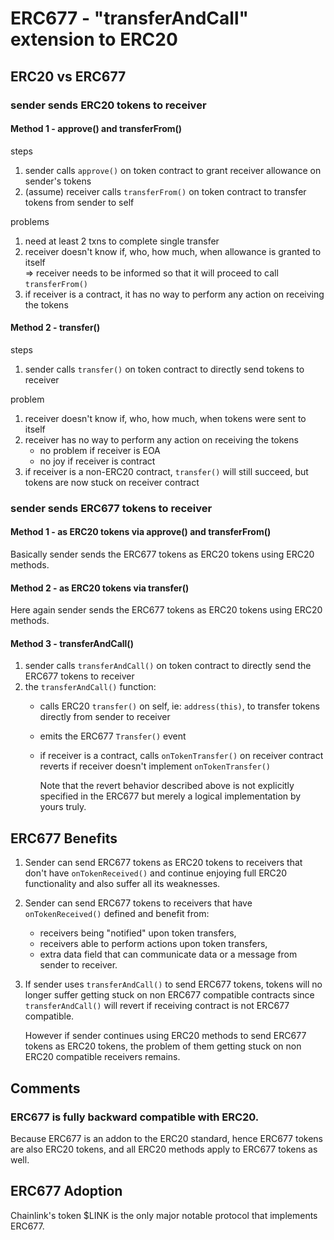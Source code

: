 # ERC677 - "transferAndCall" extension to ERC20

## ERC20 vs ERC677
### sender sends ERC20 tokens to receiver ##################################################
#### Method 1 - approve() and transferFrom()
steps
1. sender calls `approve()` on token contract to grant receiver allowance on sender's tokens
2. (assume) receiver calls `transferFrom()` on token contract to transfer tokens from sender to self  

problems
1. need at least 2 txns to complete single transfer
2. receiver doesn't know if, who, how much, when allowance is granted to itself  
   => receiver needs to be informed so that it will proceed to call `transferFrom()`
1. if receiver is a contract, it has no way to perform any action on receiving the tokens

#### Method 2 - transfer()
steps
1. sender calls `transfer()` on token contract to directly send tokens to receiver  

problem
1. receiver doesn't know if, who, how much, when tokens were sent to itself
2. receiver has no way to perform any action on receiving the tokens  
   - no problem if receiver is EOA
   - no joy if receiver is contract
3. if receiver is a non-ERC20 contract, `transfer()` will still succeed, but tokens are now stuck on receiver contract

### sender sends ERC677 tokens to receiver #################################################
#### Method 1 - as ERC20 tokens via approve() and transferFrom()
Basically sender sends the ERC677 tokens as ERC20 tokens using ERC20 methods.

#### Method 2 - as ERC20 tokens via transfer()
Here again sender sends the ERC677 tokens as ERC20 tokens using ERC20 methods.

#### Method 3 - transferAndCall()
1. sender calls `transferAndCall()` on token contract to directly send the ERC677 tokens to receiver
2. the `transferAndCall()` function:  
   - calls ERC20 `transfer()` on self, ie: `address(this)`, to transfer tokens directly from sender to receiver
   - emits the ERC677 `Transfer()` event
   - if receiver is a contract, calls `onTokenTransfer()` on receiver contract  
   reverts if receiver doesn't implement `onTokenTransfer()`  

      Note that the revert behavior described above is not explicitly specified in the ERC677 but merely a logical implementation by yours truly.

## ERC677 Benefits
1. Sender can send ERC677 tokens as ERC20 tokens to receivers that don't have `onTokenReceived()` and continue enjoying full ERC20 functionality and also suffer all its weaknesses.
2. Sender can send ERC677 tokens to receivers that have `onTokenReceived()` defined and benefit from:  
   - receivers being "notified" upon token transfers,
   - receivers able to perform actions upon token transfers,
   - extra data field that can communicate data or a message from sender to receiver.
3. If sender uses `transferAndCall()` to send ERC677 tokens, tokens will no longer suffer getting stuck on non ERC677 compatible contracts since `transferAndCall()` will revert if receiving contract is not ERC677 compatible.  

   However if sender continues using ERC20 methods to send ERC677 tokens as ERC20 tokens, the problem of them getting stuck on non ERC20 compatible receivers remains.

## Comments
### ERC677 is fully backward compatible with ERC20.  
Because ERC677 is an addon to the ERC20 standard, hence ERC677 tokens are also ERC20 tokens, and all ERC20 methods apply to ERC677 tokens as well.

## ERC677 Adoption
Chainlink's token $LINK is the only major notable protocol that implements ERC677.